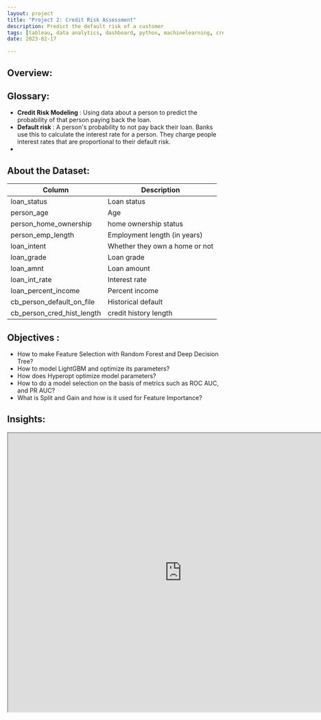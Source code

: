 ```yaml
---
layout: project
title: "Project 2: Credit Risk Assessment"
description: Predict the default risk of a customer
tags: [tableau, data analytics, dashboard, python, machinelearning, creditriskassessment, banking, finance]
date: 2023-02-17

---
```



## Overview: 


## Glossary:

- **Credit Risk Modeling** : Using data about a person to predict the probability of that person paying back the loan.
- **Default risk** : A person's probability to not pay back their loan. Banks use this to calculate the interest rate for a person. They charge people interest rates that are proportional to their default risk.
- 

## About the Dataset: 

| Column | Description |
| --- | --- |
| loan_status | Loan status | 0 is non default 1 is default |
| person_age | Age | numerical |
| person_home_ownership | home ownership status  | RENT, MORTGAGE, OWN, OTHER |
| person_emp_length | Employment length (in years) | numerical |
| loan_intent | Whether they own a home or not  | PERSONAL, EDUCATION, MEDICAL, VENTURE, HOMEIMPROVEMENT, DEBTCONSOLIDATION |
| loan_grade | Loan grade | 'D', 'B', 'C', 'A', 'E', 'F', 'G' |
| loan_amnt | Loan amount| numerical |
| loan_int_rate | Interest rate | numerical |
| loan_percent_income | Percent income | numerical |
| cb_person_default_on_file | Historical default | 'Y', 'N'|
| cb_person_cred_hist_length | credit history length | numerical |

## Objectives :

- How to make Feature Selection with Random Forest and Deep Decision Tree?
- How to model LightGBM and optimize its parameters?
- How does Hyperopt optimize model parameters?
- How to do a model selection on the basis of metrics such as ROC AUC, and PR AUC?
- What is Split and Gain and how is it used for Feature Importance?

## Insights: 
  


<iframe src="https://public.tableau.com/views/slopesChallenge/FrontPage?:language=en-US&:display_count=n&:origin=viz_share_link:showVizHome=no&:embed=true"
 width="810px" height="650px"></iframe>

